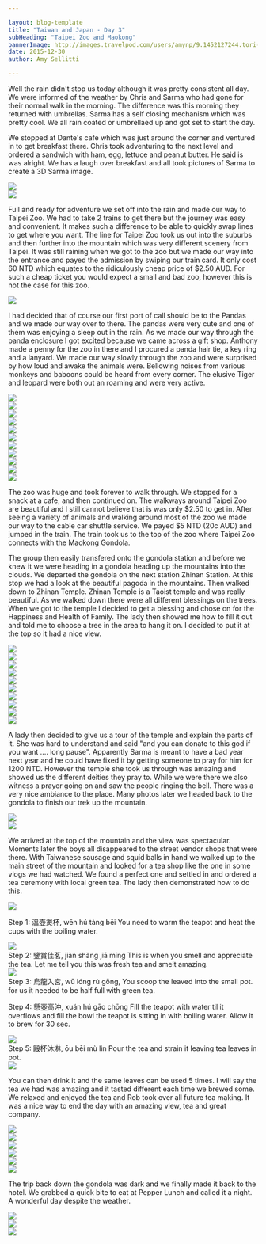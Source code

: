 ```yaml
---

layout: blog-template
title: "Taiwan and Japan - Day 3"
subHeading: "Taipei Zoo and Maokong"
bannerImage: http://images.travelpod.com/users/amynp/9.1452127244.tori-gate.jpg
date: 2015-12-30
author: Amy Sellitti

---
```

Well the rain didn't stop us today although it was pretty consistent all day. We were informed of the weather by Chris and Sarma who had gone for their normal walk in the morning. The difference was this morning they returned with umbrellas. Sarma has a self closing mechanism which was pretty cool. We all rain coated or umbrellaed up and got set to start the day.

We stopped at Dante's cafe which was just around the corner and ventured in to get breakfast there. Chris took adventuring to the next level and ordered a sandwich with ham, egg, lettuce and peanut butter. He said is was alright. We has a laugh over breakfast and all took pictures of Sarma to create a 3D Sarma image. 

<div class="center-image"><img src="http://images.travelpod.com/users/amynp/9.1451512214.breakfast.jpg" /></div>
<div class="center-image"><img src="http://images.travelpod.com/users/amynp/9.1451512214.i-am-not-sure.jpg" /></div>

Full and ready for adventure we set off into the rain and made our way to Taipei Zoo. We had to take 2 trains to get there but the journey was easy and convenient. It makes such a difference to be able to quickly swap lines to get where you want. The line for Taipei Zoo took us out into the suburbs and then further into the mountain which was very different scenery from Taipei. It was still raining when we got to the zoo but we made our way into the entrance and payed the admission by swiping our train card. It only cost 60 NTD which equates to the ridiculously cheap price of $2.50 AUD. For such a cheap ticket you would expect a small and bad zoo, however this is not the case for this zoo. 

<div class="center-image"><img src="http://images.travelpod.com/users/amynp/9.1451512214.us-on-a-very-big-escaltor.jpg" /></div>

I had decided that of course our first port of call should be to the Pandas and we made our way over to there. The pandas were very cute and one of them was enjoying a sleep out in the rain. As we made our way through the panda enclosure I got excited because we came across a gift shop. Anthony made a penny for the zoo in there and I procured a panda hair tie, a key ring and a lanyard. We made our way slowly through the zoo and were surprised by how loud and awake the animals were. Bellowing noises from various monkeys and baboons could be heard from every corner. The elusive Tiger and leopard were both out an roaming and were very active. 

<div class="center-image"><img src="http://images.travelpod.com/users/amynp/9.1451512214.pink-flamingoes.jpg" /></div>
<div class="center-image"><img src="http://images.travelpod.com/users/amynp/9.1451512214.steve-and-a-bear.jpg" /></div>
<div class="center-image"><img src="http://images.travelpod.com/users/amynp/9.1451512214.rob-and-the-same-bear.jpg" /></div>
<div class="center-image"><img src="http://images.travelpod.com/users/amynp/9.1451512214.a-path-in-the-zoo.jpg" /></div>
<div class="center-image"><img src="http://images.travelpod.com/users/amynp/9.1451512214.a-panda-steve.jpg" /></div>
<div class="center-image"><img src="http://images.travelpod.com/users/amynp/9.1451512214.panda-so-cute.jpg" /></div>
<div class="center-image"><img src="http://images.travelpod.com/users/amynp/9.1451512214.tribal-masks.jpg" /></div>
<div class="center-image"><img src="http://images.travelpod.com/users/amynp/9.1451512214.hippo-is-tired.jpg" /></div>
<div class="center-image"><img src="http://images.travelpod.com/users/amynp/9.1451512214.leopard.jpg" /></div>
<div class="center-image"><img src="http://images.travelpod.com/users/amynp/9.1451512214.1-tiger.jpg" /></div>
<div class="center-image"><img src="http://images.travelpod.com/users/amynp/9.1451512214.sarma-says-this-is-a-zebra.jpg" /></div>

The zoo was huge and took forever to walk through. We stopped for a snack at a cafe, and then continued on. The walkways around Taipei Zoo are beautiful and I still cannot believe that is was only $2.50 to get in. After seeing a variety of animals and walking around most of the zoo we made our way to the cable car shuttle service. We payed $5 NTD (20c AUD) and jumped in the train. The train took us to the top of the zoo where Taipei Zoo  connects with the Maokong Gondola. 

The group then easily transfered onto the gondola station and before we knew it we were heading in a gondola heading up the mountains into the clouds. We departed the gondola on the next station Zhinan Station. At this stop we had a look at the beautiful pagoda in the mountains. Then walked down to Zhinan Temple. Zhinan Temple is a Taoist temple and was really beautiful. As we walked down there were all different blessings on the trees. When we got to the temple I decided to get a blessing and chose on for the Happiness and Health of Family. The lady then showed me how to fill it out and told me to choose a tree in the area to hang it on. I decided to put it at the top so it had a nice view. 

<div class="center-image"><img src="http://images.travelpod.com/users/amynp/9.1451512214.on-the-gondala.jpg" /></div>
<div class="center-image"><img src="http://images.travelpod.com/users/amynp/9.1451512214.the-view.jpg" /></div>
<div class="center-image"><img src="http://images.travelpod.com/users/amynp/9.1451512214.pagada.jpg" /></div>
<div class="center-image"><img src="http://images.travelpod.com/users/amynp/9.1451512214.anth-and-me.jpg" /></div>
<div class="center-image"><img src="http://images.travelpod.com/users/amynp/9.1451512214.blessings-on-trees.jpg" /></div>
<div class="center-image"><img src="http://images.travelpod.com/users/amynp/9.1451512214.blessings.jpg" /></div>
<div class="center-image"><img src="http://images.travelpod.com/users/amynp/9.1451512214.lanterns.jpg" /></div>
<div class="center-image"><img src="http://images.travelpod.com/users/amynp/9.1451512214.view-from-the-temple.jpg" /></div>
<div class="center-image"><img src="http://images.travelpod.com/users/amynp/9.1451512214.the-dragon-is-burnt.jpg" /></div>
<div class="center-image"><img src="http://images.travelpod.com/users/amynp/9.1451512214.the-view-i-gave-my-blessing.jpg" /></div>

A lady then decided to give us a tour of the temple and explain the parts of it. She was hard to understand and said "and you can donate to this god if you want .... long pause". Apparently Sarma is meant to have a bad year next year and he could have fixed it by getting someone to pray for him for 1200 NTD. However the temple she took us through was amazing and showed us the different deities they pray to. While we were there we also witness a prayer going on and saw the people ringing the bell. There was a very nice ambiance to the place. Many photos later we headed back to the gondola to finish our trek up the mountain.

<div class="center-image"><img src="http://images.travelpod.com/users/amynp/9.1451512214.tawainese-sauasages.jpg" /></div>
<div class="center-image"><img src="http://images.travelpod.com/users/amynp/9.1451512214.maokong-street.jpg" /></div>


We arrived at the top of the mountain and the view was spectacular. Moments later the boys all disappeared to the street vendor shops that were there. With Taiwanese sausage and squid balls in hand we walked up to the main street of the mountain and looked for a tea shop like the one in some vlogs we had watched. We found a perfect one and settled in and ordered a tea ceremony with local green tea. The lady then demonstrated how to do this.

<div class="center-image"><img src="http://images.travelpod.com/users/amynp/9.1451512214.tea-ceremony-boiling-water.jpg" /></div>


Step 1: 溫壺燙杯, wēn hú tàng bēi  You  need to warm the teapot and heat the cups with the boiling water.
<div class="center-image"><img src="http://images.travelpod.com/users/amynp/9.1451512214.tea-ceremony.jpg" /></div>
Step 2: 鑒賞佳茗, jiàn shǎng jiā míng  This is when you smell and appreciate the tea. Let me tell you this was fresh tea and smelt amazing.
<div class="center-image"><img src="http://images.travelpod.com/users/amynp/9.1451512214.brewing-tea.jpg" /></div>
Step 3: 烏龍入宮, wū lóng rù gōng, You scoop the leaved into the small pot. 
for us it needed to be half full with green tea.

Step 4:  懸壺高沖, xuán hú gāo chōng  Fill the teapot with water til it overflows and fill the bowl the teapot is sitting in with boiling water. Allow it to brew for 30 sec.
<div class="center-image"><img src="http://images.travelpod.com/users/amynp/9.1451512214.pouring-the-tea.jpg" /></div>
Step 5:  毆杯沐淋, ōu bēi mù lìn Pour the tea and strain it leaving tea leaves in pot.
<div class="center-image"><img src="http://images.travelpod.com/users/amynp/9.1451512214.tea-ceremony.jpg" /></div>

You can then drink it and the same leaves can be used 5 times. I will say the tea we had was amazing and it tasted different each time we brewed some. We relaxed and enjoyed the tea and  Rob took over all future tea making. It was a nice way to end the day with an amazing view, tea and great company. 

<div class="center-image"><img src="http://images.travelpod.com/users/amynp/9.1451512214.our-group-having-tea.jpg" /></div>
<div class="center-image"><img src="http://images.travelpod.com/users/amynp/9.1451512214.me-and-my-tea.jpg" /></div>
<div class="center-image"><img src="http://images.travelpod.com/users/amynp/9.1451512214.chris-and-anth-relaxing-having-tea.jpg" /></div>
<div class="center-image"><img src="http://images.travelpod.com/users/amynp/9.1451512214.sarma.jpg" /></div>
<div class="center-image"><img src="http://images.travelpod.com/users/amynp/9.1451512214.rob-our-tea-sensei.jpg" /></div>
<div class="center-image"><img src="http://images.travelpod.com/users/amynp/9.1451512214.maokong-at-night.jpg" /></div>

The trip back down the gondola was dark and we finally made it back to the hotel. We grabbed a quick bite to eat at Pepper Lunch and called it a night. A wonderful day despite the weather.

<div class="center-image"><img src="http://images.travelpod.com/users/amynp/9.1451512214.pepper-lunch.jpg" /></div>
<div class="center-image"><img src="http://images.travelpod.com/users/amynp/9.1451512214.street-vendor.jpg" /></div>
<div class="center-image"><img src="http://images.travelpod.com/users/amynp/9.1451512214.ximending-street.jpg" /></div>
 
